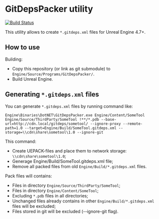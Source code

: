 # GitDepsPacker utility

[![Build Status](https://travis-ci.org/bozaro/UE4GitDepsPacker.svg?branch=master)](https://travis-ci.org/bozaro/UE4GitDepsPacker)


This utility allows to create ```*.gitdeps.xml``` files for Unreal Engine 4.7+.

## How to use

Building:

 * Copy this repository (or link as git submodule) to ```Engine/Source/Programs/GitDepsPacker/```.
 * Build Unreal Engine.

## Generating ```*.gitdeps.xml``` files

You can generate ```*.gitdeps.xml``` files by running command like:

```
Engine\Binaries\DotNET\GitDepsPacker.exe Engine/Content/SomeTool Engine/Source/ThirdParty/SomeTool !**/*.pdb --base-url=http://cdn.local/gitdeps/sometool/ --ignore-proxy --remote-path=1.0 --target=Engine/Build/SomeTool.gitdeps.xml --storage=\\cdn\share\sometool\1.0 --ignore-git
```

This command:

 * Create UEPACK-files and place them to network storage: ```\\cdn\share\sometool\1.0```;
 * Generage Engine/Build/SomeTool.gitdeps.xml file;
 * Remove all packed files from old ```Engine/Build/*.gitdeps.xml``` files.

Pack files will contains:

 * Files in directory ```Engine/Source/ThirdParty/SomeTool```;
 * Files in directory ```Engine/Content/SomeTool```;
 * Excluding ```*.pdb``` files in all directories;
 * Unchanged files already contains in other ```Engine/Build/*.gitdeps.xml``` files will be excluded;
 * Files stored in git will be excluded (--ignore-git flag).
